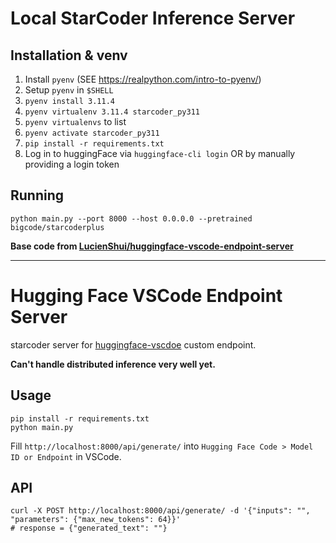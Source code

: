 # Local StarCoder Inference Server

## Installation & venv
1. Install `pyenv` (SEE https://realpython.com/intro-to-pyenv/)
2. Setup `pyenv` in `$SHELL`
3. `pyenv install 3.11.4`
4. `pyenv virtualenv 3.11.4 starcoder_py311`
5. `pyenv virtualenvs` to list
6. `pyenv activate starcoder_py311`
7. `pip install -r requirements.txt`
8. Log in to huggingFace via `huggingface-cli login` OR by manually providing a login token

## Running
`python main.py --port 8000 --host 0.0.0.0 --pretrained bigcode/starcoderplus`


**Base code from [LucienShui/huggingface-vscode-endpoint-server](https://github.com/LucienShui/huggingface-vscode-endpoint-server/blob/main/requirements.txt)**

---

# Hugging Face VSCode Endpoint Server

starcoder server for [huggingface-vscdoe](https://github.com/huggingface/huggingface-vscode) custom endpoint.

**Can't handle distributed inference very well yet.**

## Usage

```shell
pip install -r requirements.txt
python main.py
```

Fill `http://localhost:8000/api/generate/` into `Hugging Face Code > Model ID or Endpoint` in VSCode.

## API

```shell
curl -X POST http://localhost:8000/api/generate/ -d '{"inputs": "", "parameters": {"max_new_tokens": 64}}'
# response = {"generated_text": ""}
```
